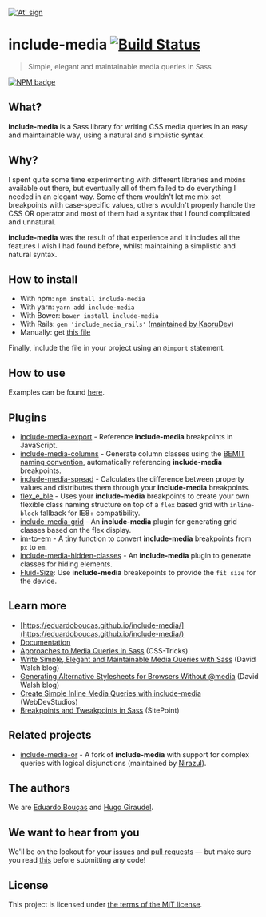<a href="https://eduardoboucas.github.io/include-media/">!['At' sign](https://eduardoboucas.github.io/include-media/assets/images/logo.png)</a>

# include-media [![Build Status](https://travis-ci.org/eduardoboucas/include-media.svg?branch=master)](https://travis-ci.org/eduardoboucas/include-media)
> Simple, elegant and maintainable media queries in Sass

[![NPM badge](https://nodei.co/npm/include-media.png)](https://www.npmjs.com/package/include-media)

## What?

**include-media** is a Sass library for writing CSS media queries in an easy and maintainable way, using a natural and simplistic syntax.

## Why?

I spent quite some time experimenting with different libraries and mixins available out there, but eventually all of them failed to do everything I needed in an elegant way. Some of them wouldn't let me mix set breakpoints with case-specific values, others wouldn't properly handle the CSS OR operator and most of them had a syntax that I found complicated and unnatural.

**include-media** was the result of that experience and it includes all the features I wish I had found before, whilst maintaining a simplistic and natural syntax.

## How to install

- With npm: `npm install include-media`
- With yarn: `yarn add include-media`
- With Bower: `bower install include-media`
- With Rails: `gem 'include_media_rails'` ([maintained by KaoruDev](https://github.com/KaoruDev/include_media_rails))
- Manually: get [this file](https://raw.githubusercontent.com/eduardoboucas/include-media/master/dist/_include-media.scss)

Finally, include the file in your project using an `@import` statement.

## How to use

Examples can be found [here](https://eduardoboucas.github.io/include-media/#features).

## Plugins

- [include-media-export](https://github.com/eduardoboucas/include-media-export) - Reference **include-media** breakpoints in JavaScript.
- [include-media-columns](https://github.com/eduardoboucas/include-media-columns) - Generate column classes using the [BEMIT naming convention](https://csswizardry.com/2015/08/bemit-taking-the-bem-naming-convention-a-step-further/), automatically referencing **include-media** breakpoints.
- [include-media-spread](https://github.com/jackmcpickle/include-media-spread) - Calculates the difference between property values and distributes them through your **include-media** breakpoints.
- [flex_e_ble](https://github.com/jackmcpickle/flex_e_ble) - Uses your **include-media** breakpoints to create your own flexible class naming structure on top of a `flex` based grid with `inline-block` fallback for IE8+ compatibility.
- [include-media-grid](https://github.com/tszarzynski/include-media-grid) - An **include-media** plugin for generating grid classes based on the flex display.
- [im-to-em](https://gist.github.com/eduardoboucas/84144cd85cbd2ad4db1ca8b902585ca0) - A tiny function to convert **include-media** breakpoints from `px` to `em`.
- [include-media-hidden-classes](https://github.com/eduardoboucas/include-media-hidden-classes) - An **include-media** plugin to generate classes for hiding elements.
- [Fluid-Size](https://github.com/black7375/Fluid-Size): Use **include-media** breakepoints to provide the `fit size` for the device.

## Learn more

- [https://eduardoboucas.github.io/include-media/](https://eduardoboucas.github.io/include-media/)
- [Documentation](https://eduardoboucas.github.io/include-media/documentation/)
- [Approaches to Media Queries in Sass](https://css-tricks.com/approaches-media-queries-sass/) (CSS-Tricks)
- [Write Simple, Elegant and Maintainable Media Queries with Sass](https://davidwalsh.name/sass-media-query) (David Walsh blog)
- [Generating Alternative Stylesheets for Browsers Without @media](https://davidwalsh.name/generating-alternative-stylesheets-browsers-media) (David Walsh blog)
- [Create Simple Inline Media Queries with include-media](https://webdevstudios.com/2015/05/18/create-simple-inline-media-queries-include-media/) (WebDevStudios)
- [Breakpoints and Tweakpoints in Sass](https://www.sitepoint.com/breakpoints-tweakpoints-sass/) (SitePoint)

## Related projects

- [include-media-or](https://github.com/Nirazul/include-media-or) - A fork of **include-media** with support for complex queries with logical disjunctions (maintained by [Nirazul](https://github.com/Nirazul)).

## The authors

We are [Eduardo Bouças](https://twitter.com/eduardoboucas) and [Hugo Giraudel](https://twitter.com/hugogiraudel).

## We want to hear from you

We'll be on the lookout for your [issues](https://github.com/eduardoboucas/include-media/issues) and [pull requests](https://github.com/eduardoboucas/include-media/pulls) — but make sure you read [this](https://github.com/eduardoboucas/include-media/blob/master/CONTRIBUTING.md) before submitting any code!

## License

This project is licensed under [the terms of the MIT license](https://github.com/eduardoboucas/include-media/blob/master/LICENSE.md).
